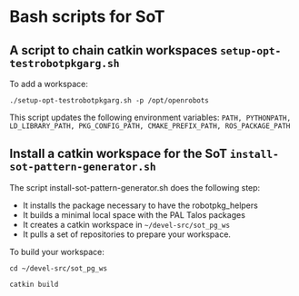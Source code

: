 # Bash scripts for SoT

## A script to chain catkin workspaces `setup-opt-testrobotpkgarg.sh`

To add a workspace:

`./setup-opt-testrobotpkgarg.sh -p /opt/openrobots`

This script updates the following environment variables:
`PATH, PYTHONPATH, LD_LIBRARY_PATH, PKG_CONFIG_PATH, CMAKE_PREFIX_PATH, ROS_PACKAGE_PATH`


## Install a catkin workspace for the SoT `install-sot-pattern-generator.sh`

The script install-sot-pattern-generator.sh does the following step:
 * It installs the package necessary to have the robotpkg_helpers
 * It builds a minimal local space with the PAL Talos packages
 * It creates a catkin workspace in `~/devel-src/sot_pg_ws`
 * It pulls a set of repositories to prepare your workspace.
 
To build your workspace:

`cd ~/devel-src/sot_pg_ws`

`catkin build`

